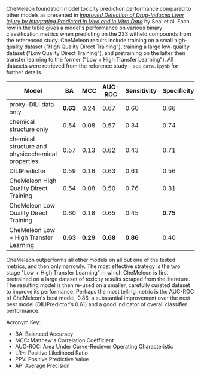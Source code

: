 CheMeleon foundation model toxicity prediction performance compared to other models as presented in [_Improved Detection of Drug-Induced Liver Injury by Integrating Predicted In Vivo and In Vitro Data_](https://doi.org/10.1021/acs.chemrestox.4c00015) by Seal et al.
Each row in the table gives a model's performance on various binary classification metrics when predicting on the 223 witheld compounds from the referenced study.
CheMeleon results include training on a small high-quality dataset ("High Quality Direct Training"), training a large low-quality dataset ("Low Quality Direct Training"), and pretraining on the latter then transfer learning to the former ("Low + High Transfer Learning").
All datasets were retrieved from the reference study - see `data.ipynb` for further details.

| Model | BA | MCC | AUC-ROC | Sensitivity | Specificity | F1 | LR+ | PPV | AP |
| --- | --- | --- | --- | --- | --- | --- | --- | --- | --- |
| proxy-DILI data only                              | **0.63** | 0.24     | 0.67     | 0.60     | 0.66     | 0.72     | 1.76     | 0.79     | **0.81** |
| chemical structure only                           | 0.54     | 0.08     | 0.57     | 0.34     | 0.74     | 0.73     | 1.31     | 0.72     | 0.76     |
| chemical structure and physicochemical properties | 0.57     | 0.13     | 0.62     | 0.43     | 0.71     | 0.72     | 1.47     | 0.74     | 0.79     |
| DILIPredictor                                     | 0.59     | 0.16     | 0.63     | 0.61     | 0.56     | 0.65     | 1.40     | 0.77     | 0.79     |
| CheMeleon High Quality Direct Training            | 0.54     | 0.08     | 0.50     | 0.76     | 0.31     | 0.74     | 1.11     | 0.72     | 0.69     |
| CheMeleon Low Quality Direct Training             | 0.60     | 0.18     | 0.65     | 0.45     | **0.75** | 0.58     | **1.77** | **0.80** | 0.79     |
| CheMeleon Low + High Transfer Learning            | **0.63** | **0.29** | **0.68** | **0.86** | 0.40     | **0.81** | 1.44     | 0.77     | 0.80     |

CheMeleon outperforms all other models on all but one of the tested metrics, and then only narrowly.
The most effective strategy is the two stage "Low + High Transfer Learning" in which CheMeleon is first pretrained on a large dataset of toxicity results scraped from the literature.
The resulting model is then re-used on a smaller, carefully curated dataset to improve its performance.
Perhaps the most telling metric is the AUC-ROC of CheMeleon's best model, 0.86, a substantial improvement over the next best model (DILIPredictor's 0.61) and a good indicator of overall classifier performance.

Acronym Key:
 - BA: Balanced Accuracy
 - MCC: Matthew's Correlation Coefficient
 - AUC-ROC: Area Under Curve-Reciever Operating Characteristic
 - LR+: Positive Likelihood Ratio
 - PPV: Positive Predictive Value
 - AP: Average Precision
